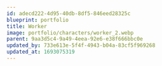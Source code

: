```yaml
---
id: adecd222-4d95-40db-8df5-846eed28325c
blueprint: portfolio
title: Worker
image: portfolio/characters/worker_2.webp
parent: 9aa3d5c4-9a49-4eea-92e6-e38f666bbc0e
updated_by: 733e613e-5f4f-4943-b04a-83cf5f969268
updated_at: 1693075319
---
```

